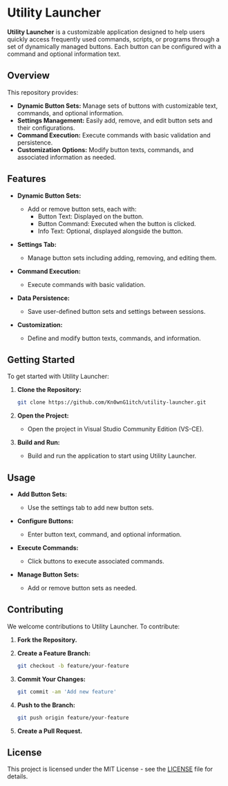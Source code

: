 # Utility Launcher

**Utility Launcher** is a customizable application designed to help users quickly access frequently used commands, scripts, or programs through a set of dynamically managed buttons. Each button can be configured with a command and optional information text.

## Overview

This repository provides:
- **Dynamic Button Sets:** Manage sets of buttons with customizable text, commands, and optional information.
- **Settings Management:** Easily add, remove, and edit button sets and their configurations.
- **Command Execution:** Execute commands with basic validation and persistence.
- **Customization Options:** Modify button texts, commands, and associated information as needed.

## Features

- **Dynamic Button Sets:**
  - Add or remove button sets, each with:
    - Button Text: Displayed on the button.
    - Button Command: Executed when the button is clicked.
    - Info Text: Optional, displayed alongside the button.

- **Settings Tab:**
  - Manage button sets including adding, removing, and editing them.

- **Command Execution:**
  - Execute commands with basic validation.

- **Data Persistence:**
  - Save user-defined button sets and settings between sessions.

- **Customization:**
  - Define and modify button texts, commands, and information.

## Getting Started

To get started with Utility Launcher:

1. **Clone the Repository:**
   ```bash
   git clone https://github.com/Kn0wnG1itch/utility-launcher.git
   ```

2. **Open the Project:**
   - Open the project in Visual Studio Community Edition (VS-CE).

3. **Build and Run:**
   - Build and run the application to start using Utility Launcher.

## Usage

- **Add Button Sets:**
  - Use the settings tab to add new button sets.

- **Configure Buttons:**
  - Enter button text, command, and optional information.

- **Execute Commands:**
  - Click buttons to execute associated commands.

- **Manage Button Sets:**
  - Add or remove button sets as needed.

## Contributing

We welcome contributions to Utility Launcher. To contribute:

1. **Fork the Repository.**
2. **Create a Feature Branch:**
   ```bash
   git checkout -b feature/your-feature
   ```

3. **Commit Your Changes:**
   ```bash
   git commit -am 'Add new feature'
   ```

4. **Push to the Branch:**
   ```bash
   git push origin feature/your-feature
   ```

5. **Create a Pull Request.**

## License

This project is licensed under the MIT License - see the [LICENSE](LICENSE) file for details.
